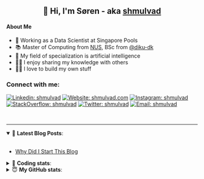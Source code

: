 <h2 align="center">
	👋 Hi, I'm Søren - aka <a href="https://shmulvad.com">shmulvad</a>
</h2>

#### About Me
- 🤖 Working as a Data Scientist at Singapore Pools
- 📚 Master of Computing from [NUS], BSc from [@diku-dk]
- 🧠 My field of specialization is artificial intelligence
- 👨‍🏫 I enjoy sharing my knowledge with others
- 👨‍💻 I love to build my own stuff

### Connect with me:

[![Linkedin: shmulvad](https://img.shields.io/badge/shmulvad-blue?style=flat&logo=Linkedin&logoColor=white)][linkedin]
[![Website: shmulvad.com](https://img.shields.io/badge/shmulvad.com-47CCCC?&style=flat&logo=Google-Chrome&logoColor=white)][website]
[![Instagram: shmulvad](https://img.shields.io/badge/-@shmulvad-purple?style=flat&logo=Instagram&logoColor=white)][instagram]
[![StackOverflow: shmulvad](https://img.shields.io/badge/shmulvad-FE7A16?style=flat&logo=stack-overflow&logoColor=white)][stackOverflow]
[![Twitter: shmulvad](https://img.shields.io/badge/@shmulvad-1ca0f1?style=flat&logo=twitter&logoColor=white)][twitter]
[![Email: shmulvad](https://img.shields.io/badge/shmulvad-D14836?style=flat&logo=gmail&logoColor=white)][mail]

<br />

---

<details open>
 <summary>📕 <b>Latest Blog Posts</b>: </summary>

<br>

<!-- BLOG-POST-LIST:START -->
- [Why Did I Start This Blog](https://shmulvad.com/blog/why-did-start-this-blog)
<!-- BLOG-POST-LIST:END -->

</details>

<!-- --- -->

<details>
 <summary>🤖 <b>Coding stats</b>: </summary>

<br>

NOTE: Doesn't track coding at work or work done in environments such as Jupyter Notebooks.

<!--START_SECTION:waka-->
![Code Time](http://img.shields.io/badge/Code%20Time-1%2C605%20hrs%2040%20mins-blue)

**I'm a Night 🦉** 

```text
🌞 Morning    73 commits     ██░░░░░░░░░░░░░░░░░░░░░░░   8.64% 
🌆 Daytime    270 commits    ████████░░░░░░░░░░░░░░░░░   31.95% 
🌃 Evening    312 commits    █████████░░░░░░░░░░░░░░░░   36.92% 
🌙 Night      190 commits    █████░░░░░░░░░░░░░░░░░░░░   22.49%

```


📊 **This Week I Spent My Time On** 

```text
💬 Programming Languages: 
Python                   7 hrs 19 mins       ███████████████░░░░░░░░░░   62.81% 
HTML                     2 hrs 8 mins        ████░░░░░░░░░░░░░░░░░░░░░   18.37% 
JavaScript               1 hr 9 mins         ██░░░░░░░░░░░░░░░░░░░░░░░   9.97% 
Text                     31 mins             █░░░░░░░░░░░░░░░░░░░░░░░░   4.48% 
Other                    25 mins             █░░░░░░░░░░░░░░░░░░░░░░░░   3.6%

🔥 Editors: 
VS Code                  11 hrs 14 mins      ████████████████████████░   96.46% 
Zsh                      24 mins             █░░░░░░░░░░░░░░░░░░░░░░░░   3.54%

🐱‍💻 Projects: 
overvaagning-admin       11 hrs 31 mins      ████████████████████████░   98.86% 
hit-locator              6 mins              ░░░░░░░░░░░░░░░░░░░░░░░░░   0.98% 
Terminal                 1 min               ░░░░░░░░░░░░░░░░░░░░░░░░░   0.16% 
overvaagning-sender      0 secs              ░░░░░░░░░░░░░░░░░░░░░░░░░   0.01%

```


 Last Updated on 12/11/2022 18:48:22 UTC
<!--END_SECTION:waka-->

</details>

<!-- --- -->

<details>
 <summary>😇 <b>My GitHub stats</b>: </summary>

<br>

<img align="left" alt="shmulvad's Github Stats" src="https://github-readme-stats.vercel.app/api?username=shmulvad&show_icons=true&hide_border=true" />

</details>



[website]: https://shmulvad.com
[twitter]: https://twitter.com/shmulvad
[linkedin]: https://linkedin.com/in/shmulvad
[instagram]: https://instagram.com/shmulvad
[stackOverflow]: https://stackoverflow.com/users/9248793/shmulvad
[mail]: mailto:shmulvad@gmail.com
[@diku-dk]: https://github.com/diku-dk
[github]: https://github.com/shmulvad
[NUS]: https://www.nus.edu.sg